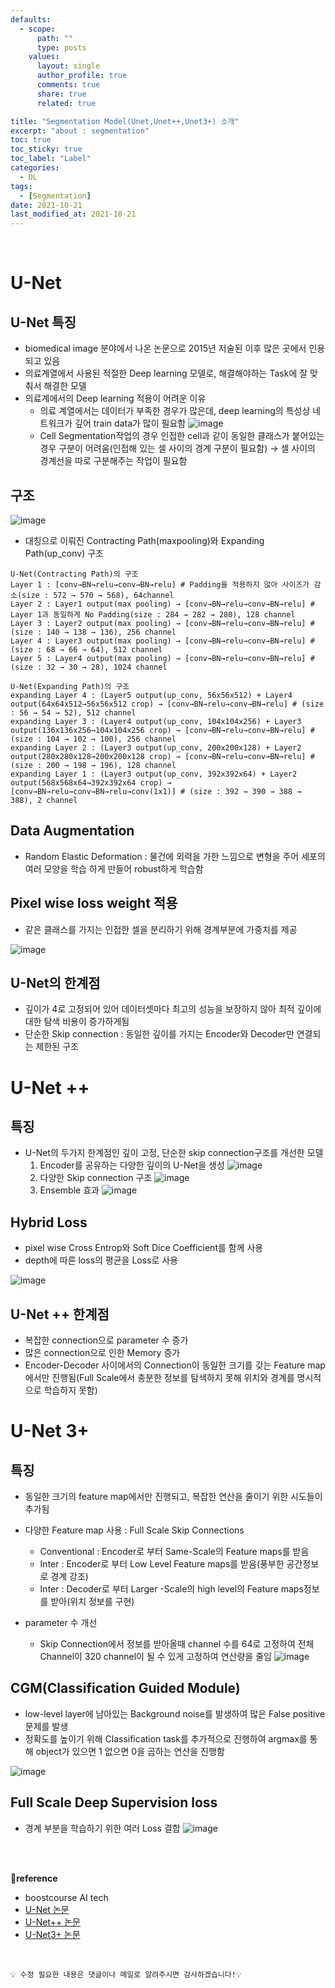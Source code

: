 ```yaml
---
defaults:
  - scope:
      path: ""
      type: posts
    values:
      layout: single
      author_profile: true
      comments: true
      share: true
      related: true

title: "Segmentation Model(Unet,Unet++,Unet3+) 소개"
excerpt: "about : segmentation"
toc: true
toc_sticky: true
toc_label: "Label"
categories:
  - DL
tags:
  - [Segmentation]
date: 2021-10-21
last_modified_at: 2021-10-21
---
```


<br>

# U-Net

## U-Net 특징

- biomedical image 분야에서 나온 논문으로 2015년 저술된 이후 많은 곳에서 인용되고 있음
- 의료계열에서 사용된 적절한 Deep learning 모델로, 해결해야하는 Task에 잘 맞춰서 해결한 모델
- 의료계에서의 Deep learning 적용이 어려운 이유
    - 의료 계열에서는 데이터가 부족한 경우가 많은데, deep learning의 특성상 네트워크가 깊어 train data가 많이 필요함
    ![image](https://user-images.githubusercontent.com/77658029/139783961-2c134419-6cb8-4c05-8740-2280c123ae85.png)
    - Cell Segmentation작업의 경우 인접한 cell과 같이 동일한 클래스가 붙어있는 경우 구분이 어려움(인접해 있는 셀 사이의 경계 구분이 필요함) → 셀 사이의 경계선을 따로 구분해주는 작업이 필요함
    

## 구조

![image](https://user-images.githubusercontent.com/77658029/139784736-6a14252a-67c9-4e55-933e-7dd800759967.png)

- 대칭으로 이뤄진 Contracting Path(maxpooling)와 Expanding Path(up_conv) 구조

```
U-Net(Contracting Path)의 구조
Layer 1 : [conv→BN→relu→conv→BN→relu] # Padding을 적용하지 않아 사이즈가 감소(size : 572 → 570 → 568), 64channel
Layer 2 : Layer1 output(max pooling) → [conv→BN→relu→conv→BN→relu] # Layer 1과 동일하게 No Padding(size : 284 → 282 → 280), 128 channel
Layer 3 : Layer2 output(max pooling) → [conv→BN→relu→conv→BN→relu] # (size : 140 → 138 → 136), 256 channel
Layer 4 : Layer3 output(max pooling) → [conv→BN→relu→conv→BN→relu] # (size : 68 → 66 → 64), 512 channel
Layer 5 : Layer4 output(max pooling) → [conv→BN→relu→conv→BN→relu] # (size : 32 → 30 → 28), 1024 channel
```

```
U-Net(Expanding Path)의 구조
expanding Layer 4 : (Layer5 output(up_conv, 56x56x512) + Layer4 output(64x64x512→56x56x512 crop) → [conv→BN→relu→conv→BN→relu] # (size : 56 → 54 → 52), 512 channel
expanding Layer 3 : (Layer4 output(up_conv, 104x104x256) + Layer3 output(136x136x256→104x104x256 crop) → [conv→BN→relu→conv→BN→relu] # (size : 104 → 102 → 100), 256 channel
expanding Layer 2 : (Layer3 output(up_conv, 200x200x128) + Layer2 output(280x280x128→200x200x128 crop) → [conv→BN→relu→conv→BN→relu] # (size : 200 → 198 → 196), 128 channel
expanding Layer 1 : (Layer3 output(up_conv, 392x392x64) + Layer2 output(568x568x64→392x392x64 crop) → [conv→BN→relu→conv→BN→relu→conv(1x1)] # (size : 392 → 390 → 388 → 388), 2 channel
```

## Data Augmentation

- Random Elastic Deformation : 물건에 외력을 가한 느낌으로 변형을 주어 세포의 여러 모양을 학습 하게 만들어 robust하게 학습함

## Pixel wise loss weight 적용

- 같은 클래스를 가지는 인접한 셀을 분리하기 위해 경계부분에 가중치를 제공

![image](https://user-images.githubusercontent.com/77658029/139787338-7bd0a814-6777-44f0-9aa0-56bc149fba6e.png)

## U-Net의 한계점

- 깊이가 4로 고정되어 있어 데이터셋마다 최고의 성능을 보장하지 않아 최적 깊이에 대한 탐색 비용이 증가하게됨
- 단순한 Skip connection : 동일한 깊이를 가지는 Encoder와 Decoder만 연결되는 제한된 구조

# U-Net ++

## 특징
- U-Net의 두가지 한계점인 깊이 고정, 단순한 skip connection구조를 개선한 모델
    1. Encoder를 공유하는 다양한 깊이의 U-Net을 생성
    ![image](https://user-images.githubusercontent.com/77658029/139788544-3d4420d1-07f7-4cce-8779-fcddfa34ab19.png)
    2. 다양한 Skip connection 구조
    ![image](https://user-images.githubusercontent.com/77658029/139788159-7ff943e3-653a-4c0f-8a19-9c938664081f.png)
    3. Ensemble 효과
    ![image](https://user-images.githubusercontent.com/77658029/139788797-9fd9bfc9-8411-43a1-9eba-a338910cca50.png)
    
## Hybrid Loss

- pixel wise Cross Entrop와 Soft Dice Coefficient를 함께 사용
- depth에 따른 loss의 평균을 Loss로 사용

![image](https://user-images.githubusercontent.com/77658029/139789649-9f01fd91-d22f-42ff-a078-ef06c985a008.png)

## U-Net ++ 한계점

- 복잡한 connection으로 parameter 수 증가
- 많은 connection으로 인한 Memory 증가
- Encoder-Decoder 사이에서의 Connection이 동일한 크기를 갖는 Feature map에서만 진행됨(Full Scale에서 충분한 정보를 탐색하지 못해 위치와 경계를 명시적으로 학습하지 못함)


# U-Net 3+

## 특징 

- 동일한 크기의 feature map에서만 진행되고, 복잡한 연산을 줄이기 위한 시도들이 추가됨
- 다양한 Feature map 사용 : Full Scale Skip Connections
    - Conventional : Encoder로 부터 Same-Scale의 Feature maps를 받음
    - Inter : Encoder로 부터 Low Level Feature maps를 받음(풍부한 공간정보로 경계 강조)
    - Inter : Decoder로 부터 Larger -Scale의 high level의 Feature maps정보를 받아(위치 정보를 구현)
 
- parameter 수 개선
    - Skip Connection에서 정보를 받아올때 channel 수를 64로 고정하여 전체 Channel이 320 channel이 될 수 있게 고정하여 연산량을 줄임
    ![image](https://user-images.githubusercontent.com/77658029/139791165-4b468525-27d5-45ee-88b4-1c2ce9e25ba3.png)
    
    
## CGM(Classification Guided Module)

- low-level layer에 남아있는 Background noise를 발생하여 많은 False positive 문제를 발생
- 정확도를 높이기 위해 Classification task를 추가적으로 진행하여 argmax를 통해 object가 있으면 1 없으면 0을 곱하는 연산을 진행함

![image](https://user-images.githubusercontent.com/77658029/139791285-8fdf6359-da25-4dd9-894c-e3a2c838044e.png)

## Full Scale Deep Supervision loss

- 경계 부분을 학습하기 위한 여러 Loss 결합
![image](https://user-images.githubusercontent.com/77658029/139791622-a57c9ac3-c9c0-4c4c-ad06-bbd6ca53610f.png)

  
<br><br>

**📌reference**
- boostcourse AI tech
- [U-Net 논문](https://arxiv.org/abs/1505.04597)
- [U-Net++ 논문](https://arxiv.org/abs/1807.10165)
- [U-Net3+ 논문](https://arxiv.org/abs/2004.08790)

<br>

```
💡 수정 필요한 내용은 댓글이나 메일로 알려주시면 감사하겠습니다!💡 
```
